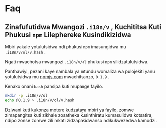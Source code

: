 # Faq

## Zinafufutidwa Mwangozi `.i18n/v` , Kuchititsa Kuti Phukusi `npm` Lilephereke Kusindikizidwa

Mbiri yakale yotulutsidwa ndi phukusi `npm` imasungidwa mu `.i18n/v/ol/v.hash` .

Ngati mwachotsa mwangozi `.i18n/v/ol` phukusi `npm` silidzatulutsidwa.

Panthawiyi, pezani kaye nambala ya mtundu womaliza wa pulojekiti yanu yotulutsidwa mu [npmjs.com](//npmjs.com) mwachitsanzo, `0.1.9` .

Kenako onani `bash` pansipa kuti mupange fayilo.

```bash
mkdir -p .i18n/v/ol
echo @0.1.9 > .i18n/v/ol/v.hash
```

Dziwani kuti kukonza motere kudzataya mbiri ya fayilo, zomwe zimapangitsa kuti zikhale zosatheka kusinthiratu kumasulidwa kotsatira, ndipo zonse zomwe zili mkati zidzapakidwanso ndikukwezedwa kamodzi.